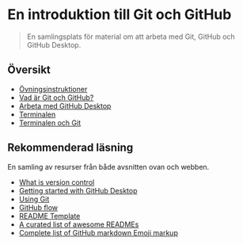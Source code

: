# En introduktion till Git och GitHub

> En samlingsplats för material om att arbeta med Git, GitHub och GitHub Desktop.

## Översikt

* [Övningsinstruktioner](exercise-instructions.md)
* [Vad är Git och GitHub?](what-are-git-and-github.md)
* [Arbeta med GitHub Desktop](working-with-github-desktop.md)
* [Terminalen](the-terminal.md)
* [Terminalen och Git](the-terminal-and-git.md)

## Rekommenderad läsning

En samling av resurser från både avsnitten ovan och webben.

* [What is version control](https://www.atlassian.com/git/tutorials/what-is-version-control)
* [Getting started with GitHub Desktop](https://help.github.com/en/desktop/getting-started-with-github-desktop)
* [Using Git](https://help.github.com/en/github/using-git)
* [GitHub flow](https://guides.github.com/introduction/flow/)
* [README Template](https://github.com/dbader/readme-template)
* [A curated list of awesome READMEs](https://github.com/matiassingers/awesome-readme)
* [Complete list of GitHub markdown Emoji markup](https://gist.github.com/rxaviers/7360908)
